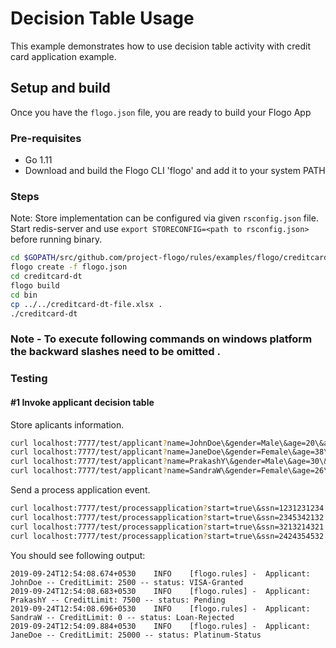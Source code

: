 # Decision Table Usage

This example demonstrates how to use decision table activity with credit card application example.

## Setup and build
Once you have the `flogo.json` file, you are ready to build your Flogo App

### Pre-requisites
* Go 1.11
* Download and build the Flogo CLI 'flogo' and add it to your system PATH

### Steps

Note: Store implementation can be configured via given `rsconfig.json` file. Start redis-server and use `export STORECONFIG=<path to rsconfig.json>` before running binary.<br>

```sh
cd $GOPATH/src/github.com/project-flogo/rules/examples/flogo/creditcard-dt
flogo create -f flogo.json
cd creditcard-dt
flogo build
cd bin
cp ../../creditcard-dt-file.xlsx .
./creditcard-dt
```
### Note - To execute following commands on windows platform the  backward slashes need to be omitted . 
### Testing

#### #1 Invoke applicant decision table

Store aplicants information.
```sh
curl localhost:7777/test/applicant?name=JohnDoe\&gender=Male\&age=20\&address=BoltonUK\&hasDL=false\&ssn=1231231234\&income=45000\&maritalStatus=single\&creditScore=500
curl localhost:7777/test/applicant?name=JaneDoe\&gender=Female\&age=38\&address=BoltonUK\&hasDL=false\&ssn=2424354532\&income=32000\&maritalStatus=single\&creditScore=650
curl localhost:7777/test/applicant?name=PrakashY\&gender=Male\&age=30\&address=RedwoodShore\&hasDL=true\&ssn=2345342132\&income=150000\&maritalStatus=married\&creditScore=750
curl localhost:7777/test/applicant?name=SandraW\&gender=Female\&age=26\&address=RedwoodShore\&hasDL=true\&ssn=3213214321\&income=50000\&maritalStatus=single\&creditScore=625
```

Send a process application event.
```sh
curl localhost:7777/test/processapplication?start=true\&ssn=1231231234
curl localhost:7777/test/processapplication?start=true\&ssn=2345342132
curl localhost:7777/test/processapplication?start=true\&ssn=3213214321
curl localhost:7777/test/processapplication?start=true\&ssn=2424354532
```
You should see following output:
```
2019-09-24T12:54:08.674+0530    INFO    [flogo.rules] -  Applicant: JohnDoe -- CreditLimit: 2500 -- status: VISA-Granted
2019-09-24T12:54:08.683+0530    INFO    [flogo.rules] -  Applicant: PrakashY -- CreditLimit: 7500 -- status: Pending
2019-09-24T12:54:08.696+0530    INFO    [flogo.rules] -  Applicant: SandraW -- CreditLimit: 0 -- status: Loan-Rejected
2019-09-24T12:54:09.884+0530    INFO    [flogo.rules] -  Applicant: JaneDoe -- CreditLimit: 25000 -- status: Platinum-Status
```
